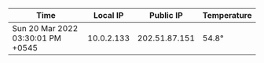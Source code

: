 | Time     | Local IP | Public IP | Temperature |
| ----------- | ----------- | ----------- | ----------- |
| Sun 20 Mar 2022 03:30:01 PM +0545      | 10.0.2.133     | 202.51.87.151  | 54.8° |

